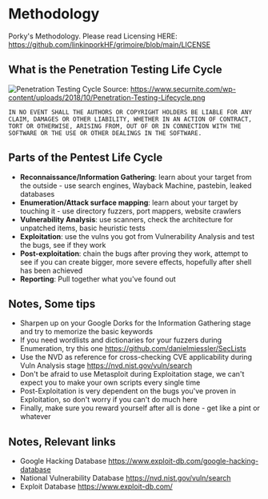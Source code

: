 # Methodology
Porky's Methodology. Please read Licensing HERE: https://github.com/linkinporkHF/grimoire/blob/main/LICENSE


## What is the Penetration Testing Life Cycle
![Penetration Testing Cycle](https://www.securnite.com/wp-content/uploads/2018/10/Penetration-Testing-Lifecycle.png)
Source: https://www.securnite.com/wp-content/uploads/2018/10/Penetration-Testing-Lifecycle.png

`IN NO EVENT SHALL THE AUTHORS OR COPYRIGHT HOLDERS BE LIABLE FOR ANY CLAIM, DAMAGES OR OTHER LIABILITY, WHETHER IN AN ACTION OF CONTRACT, TORT OR OTHERWISE, ARISING FROM, OUT OF OR IN CONNECTION WITH THE SOFTWARE OR THE USE OR OTHER DEALINGS IN THE SOFTWARE.`


## Parts of the Pentest Life Cycle
- **Reconnaissance/Information Gathering**: learn about your target from the outside - use search engines, Wayback Machine, pastebin, leaked databases
- **Enumeration/Attack surface mapping**: learn about your target by touching it - use directory fuzzers, port mappers, website crawlers
- **Vulnerability Analysis**: use scanners, check the architecture for unpatched items, basic heuristic tests
- **Exploitation**: use the vulns you got from Vulnerability Analysis and test the bugs, see if they work
- **Post-exploitation**: chain the bugs after proving they work, attempt to see if you can create bigger, more severe effects, hopefully after shell has been achieved
- **Reporting**: Pull together what you've found out

## Notes, Some tips

- Sharpen up on your Google Dorks for the Information Gathering stage and try to memorize the basic keywords
- If you need wordlists and dictionaries for your fuzzers during Enumeration, try this one https://github.com/danielmiessler/SecLists
- Use the NVD as reference for cross-checking CVE applicability during Vuln Analysis stage https://nvd.nist.gov/vuln/search
- Don't be afraid to use Metasploit during Exploitation stage, we can't expect you to make your own scripts every single time
- Post-Exploitation is very dependent on the bugs you've proven in Exploitation, so don't worry if you can't do much here
- Finally, make sure you reward yourself after all is done - get like a pint or whatever

## Notes, Relevant links

- Google Hacking Database https://www.exploit-db.com/google-hacking-database
- National Vulnerability Database https://nvd.nist.gov/vuln/search
- Exploit Database https://www.exploit-db.com/